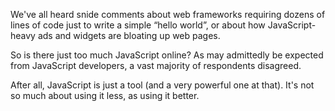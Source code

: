 We've all heard snide comments about web frameworks requiring dozens of lines of code just to write a simple “hello world”, or about how JavaScript-heavy ads and widgets are bloating up web pages. 

So is there just too much JavaScript online? As may admittedly be expected from JavaScript developers, a vast majority of respondents disagreed. 

After all, JavaScript is just a tool (and a very powerful one at that). It's not so much about using it less, as using it better. 